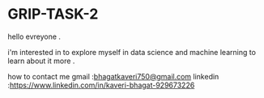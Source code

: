 # GRIP-TASK-2

hello evreyone .

i'm interested in to explore myself in data science and machine learning to learn about it more .

how to contact me
gmail :bhagatkaveri750@gmail.com
linkedin :https://www.linkedin.com/in/kaveri-bhagat-929673226
